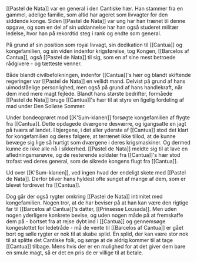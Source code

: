 [[Pastel de Nata]] var en general i den Cantiske hær. Han stammer fra en gammel, adelige familie, som altid har ageret som livvagter for den siddende konge. Siden [[Pastel de Nata]] var ung har han trænet til denne opgave, og som en del af sin uddannelse har han også studeret militær ledelse, hvor han på rekordtid steg i rank og endte som general. 

På grund af sin position som royal livvagt, sin dedikation til [[Cantua]] og kongefamilien, og sin viden indenfor krigsførelse, tog Kongen, [[Barcelos af Cantua]], også [[Pastel de Nata]] til sig, som en af sine mest betroede rådgivere - og tætteste venner.

Både blandt civilbefolkningen, indenfor [[Cantua]]'s hær og blandt skiftende regeringer var [[Pastel de Nata]] en vellidt mand. Delvist på grund af hans uimodståelige personlighed, men også på grund af hans handlekraft, når dem med mere magt fejlede. Blandt hans største bedrifter, formåede [[Pastel de Nata]] bruge [[Cantua]]'s hær til at styre en ligelig fordeling af mad under Den Solløse Sommer.

Under bondeoprøret mod [[K'Sum-klanen]] forsøgte kongefamilien af flygte fra [[Cantua]]. Dette opdagede dværgene desværre, og igangsatte en jagt på tværs af landet. I bjergene, i det aller yderste af [[Cantua]] stod det klart for kongefamilien og deres følgere, at terrænet ikke tillod, at de kunne bevæge sig lige så hurtigt som dværgene i deres krigsmaskiner. Og dermed kunne de ikke alle nå i sikkerhed.
[[Pastel de Nata]] meldte sig til at lave en afledningsmanøvre, og de resterende soldater fra [[Cantua]]'s hær stod trofast ved deres general, som de sikrede kongens flugt fra [[Cantua]].

Ud over [[K'Sum-klanen]], ved ingen hvad der endeligt skete med [[Pastel de Nata]]. Derfor bliver hans hyldest ofte sunget af mange af dem, som er blevet fordrevet fra [[Cantua]].

Dog går der også rygter omkring [[Pastel de Nata]] intimitet med kongefamilien. Nogen tror, at de har beviser på at han kan være den rigtige far til [[Barcelos af Cantua]]'s datter, [[Prinsesse Lousada]]. Men uden nogen yderligere konkrete bevise, og uden nogen måde på at fremskaffe dem på - bortset fra at rejse dybt ind i [[Cantua]] og gennemsøge kongeslottet for ledetråde - må de vente til [[Barcelos af Cantua]] er gået bort og sølle rygter er nok til at skabe splid. En splid, der kan være stor nok til at splitte det Cantiske folk, og sørge at de aldrig kommer til at tage [[Cantua]] tilbage. Mens hvis der er en mulighed for at det giver dem bare en smule magt, så er det en pris de er villige til at betale.